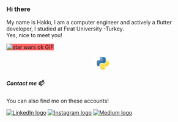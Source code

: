 ### Hi there

My name is Hakkı, I am a computer engineer and actively a flutter developer, I studied at Fırat University -Turkey. <br/>
Yes, nice to meet you!


<img class="giphy-gif-img" src="https://media.giphy.com/media/l4FGztRST7RVKUhoI/giphy.gif" width="360" height="240" alt="star wars ok GIF" style="background: rgb(255, 102, 102);">

<p align="center"> <img src="https://raw.githubusercontent.com/devicons/devicon/master/icons/python/python-original.svg" alt="python" width="40" height ="40"/>

##### Contact me 📫

You can also find me on these accounts!


[<img src="https://cdn.pixabay.com/photo/2017/12/06/04/57/linkedin-3000959_1280.png" alt="LinkedIn logo" width="24">](https://www.linkedin.com/in/hakkicansengonul/)
[<img src="https://cdn.pixabay.com/photo/2016/08/09/17/52/instagram-1581266_1280.jpg" alt="Instagram logo" width="24">](https://www.instagram.com/cansngnl/)
[<img src="https://cdn.pixabay.com/photo/2015/03/10/17/30/twitter-667462_1280.png" alt="Medium logo" width="24">](https://twitter.com/Cansngnl)

